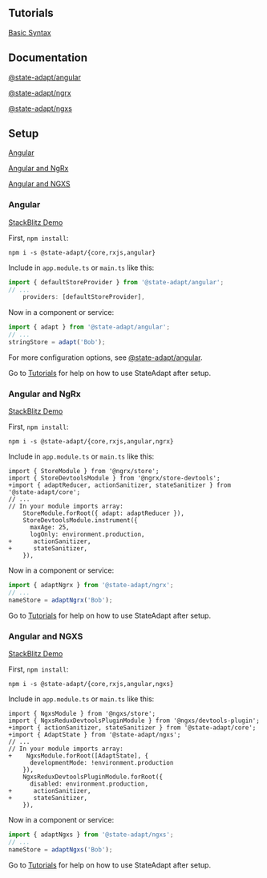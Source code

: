## Tutorials

[Basic Syntax](/angular#1-start-with-simple-state)

## Documentation

[@state-adapt/angular](/angular/docs/angular)

[@state-adapt/ngrx](/angular/docs/ngrx)

[@state-adapt/ngxs](/angular/docs/ngxs)

## Setup

[Angular](angular/get-started#angular)

[Angular and NgRx](angular/get-started#angular-and-ngrx)

[Angular and NGXS](angular/get-started#angular-and-ngxs)

### Angular

[StackBlitz Demo](https://stackblitz.com/edit/state-adapt-angular?file=src%2Fapp%2Fapp.module.ts)

First, `npm install`:

```
npm i -s @state-adapt/{core,rxjs,angular}
```

Include in `app.module.ts` or `main.ts` like this:

```typescript
import { defaultStoreProvider } from '@state-adapt/angular';
// ...
    providers: [defaultStoreProvider],
```

Now in a component or service:

```typescript
import { adapt } from '@state-adapt/angular';
// ...
stringStore = adapt('Bob');
```

For more configuration options, see [@state-adapt/angular](/docs/angular).

Go to [Tutorials](angular/get-started#tutorials) for help on how to use StateAdapt after setup.

### Angular and NgRx

[StackBlitz Demo](https://stackblitz.com/edit/state-adapt-angular-with-ngrx?file=src%2Fapp%2Fapp.module.ts)

First, `npm install`:

```
npm i -s @state-adapt/{core,rxjs,angular,ngrx}
```

Include in `app.module.ts` or `main.ts` like this:

```diff-typescript
import { StoreModule } from '@ngrx/store';
import { StoreDevtoolsModule } from '@ngrx/store-devtools';
+import { adaptReducer, actionSanitizer, stateSanitizer } from '@state-adapt/core';
// ...
// In your module imports array:
    StoreModule.forRoot({ adapt: adaptReducer }),
    StoreDevtoolsModule.instrument({
      maxAge: 25,
      logOnly: environment.production,
+      actionSanitizer,
+      stateSanitizer,
    }),
```

Now in a component or service:

```typescript
import { adaptNgrx } from '@state-adapt/ngrx';
// ...
nameStore = adaptNgrx('Bob');
```

Go to [Tutorials](angular/get-started#tutorials) for help on how to use StateAdapt after setup.

### Angular and NGXS

[StackBlitz Demo](https://stackblitz.com/edit/state-adapt-angular-with-ngxs?file=src%2Fapp%2Fapp.module.ts)

First, `npm install`:

```
npm i -s @state-adapt/{core,rxjs,angular,ngxs}
```

Include in `app.module.ts` or `main.ts` like this:

```diff-typescript
import { NgxsModule } from '@ngxs/store';
import { NgxsReduxDevtoolsPluginModule } from '@ngxs/devtools-plugin';
+import { actionSanitizer, stateSanitizer } from '@state-adapt/core';
+import { AdaptState } from '@state-adapt/ngxs';
// ...
// In your module imports array:
+    NgxsModule.forRoot([AdaptState], {
      developmentMode: !environment.production
    }),
    NgxsReduxDevtoolsPluginModule.forRoot({
      disabled: environment.production,
+      actionSanitizer,
+      stateSanitizer,
    }),
```

Now in a component or service:

```typescript
import { adaptNgxs } from '@state-adapt/ngxs';
// ...
nameStore = adaptNgxs('Bob');
```

Go to [Tutorials](angular/get-started#tutorials) for help on how to use StateAdapt after setup.
